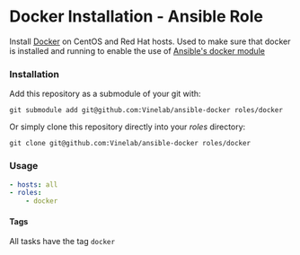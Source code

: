 # Docker Installation - Ansible Role
Install [Docker](http://docker.com) on CentOS and Red Hat hosts. Used to make sure that docker is installed
and running to enable the use of [Ansible's docker module](http://docs.ansible.com/docker_module.html)

### Installation
Add this repository as a submodule of your git with:

```
git submodule add git@github.com:Vinelab/ansible-docker roles/docker
```

Or simply clone this repository directly into your *roles* directory:

```
git clone git@github.com:Vinelab/ansible-docker roles/docker
```

### Usage

```yaml
- hosts: all
- roles:
    - docker
```

#### Tags
All tasks have the tag `docker`
